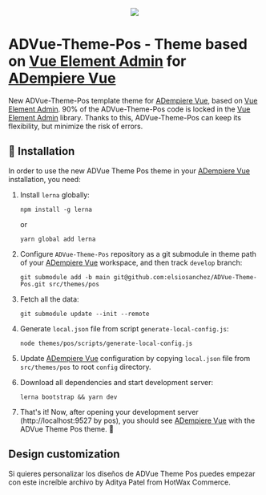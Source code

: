 <p align="center">
  <img src="https://upload.wikimedia.org/wikipedia/commons/b/b1/Adempiere-logo.png" />
</p>

# ADVue-Theme-Pos - Theme based on [Vue Element Admin](https://panjiachen.github.io/vue-element-admin-site) for [ADempiere Vue](https://github.com/adempiere/adempiere-vue)

New ADVue-Theme-Pos template theme for [ADempiere Vue](https://github.com/adempiere/adempiere-vue), based on [Vue Element Admin](https://panjiachen.github.io/vue-element-admin-site/). 90% of the ADVue-Theme-Pos code is locked in the [Vue Element Admin](https://panjiachen.github.io/vue-element-admin-site) library. Thanks to this, ADVue-Theme-Pos can keep its flexibility, but minimize the risk of errors.

## 🔌  Installation
In order to use the new ADVue Theme Pos theme in your [ADempiere Vue](https://github.com/adempiere/adempiere-vue) installation, you need:

1. Install `lerna` globally:

   ```
   npm install -g lerna
   ```

   or

   ```
   yarn global add lerna
   ```

1. Configure `ADVue-Theme-Pos` repository as a git submodule in theme path of your [ADempiere Vue](https://github.com/adempiere/adempiere-vue) workspace, and then track `develop` branch:

   ```
   git submodule add -b main git@github.com:elsiosanchez/ADVue-Theme-Pos.git src/themes/pos
   ```

1. Fetch all the data:

   ```
   git submodule update --init --remote
   ```
1. Generate `local.json` file from script `generate-local-config.js`:
   ```
   node themes/pos/scripts/generate-local-config.js
   ```
1. Update [ADempiere Vue](https://github.com/adempiere/adempiere-vue) configuration by copying `local.json` file from `src/themes/pos` to root `config` directory.

1. Download all dependencies and start development server:

   ```
   lerna bootstrap && yarn dev
   ```

1. That's it! Now, after opening your development server (http://localhost:9527 by pos), you should see [ADempiere Vue](https://github.com/adempiere/adempiere-vue) with the ADVue Theme Pos theme. 🎉

## Design customization

Si quieres personalizar los diseños de ADVue Theme Pos puedes empezar con este increíble archivo by Aditya Patel from HotWax Commerce.
